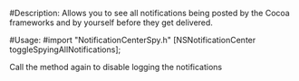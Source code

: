 #Description:
Allows you to see all notifications being posted by the Cocoa frameworks and by yourself before they get delivered.

#Usage:
	#import "NotificationCenterSpy.h"
	[NSNotificationCenter toggleSpyingAllNotifications];

Call the method again to disable logging the notifications
